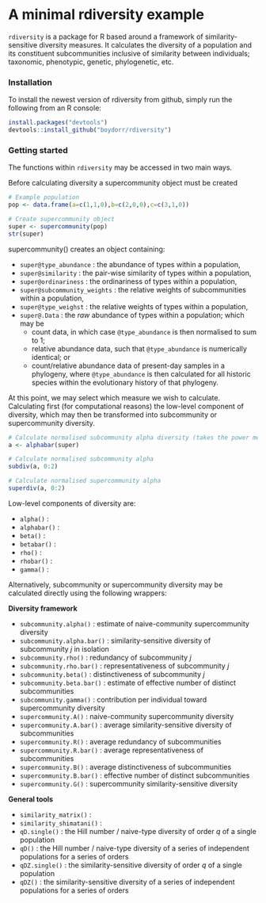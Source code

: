 # A minimal rdiversity example
  
`rdiversity` is a package for R based around a framework of similarity-sensitive diversity measures. It calculates the diversity of a population and its constituent subcommunities inclusive of similarity between individuals; taxonomic, phenotypic, genetic, phylogenetic, etc. 

### Installation

To install the newest version of rdiversity from github, simply run the following from an R console:
```r
install.packages("devtools")
devtools::install_github("boydorr/rdiversity")
```

### Getting started

The functions within `rdiversity` may be accessed in two main ways. 

Before calculating diversity a supercommunity object must be created

```r
# Example population
pop <- data.frame(a=c(1,1,0),b=c(2,0,0),c=c(3,1,0))

# Create supercommunity object
super <- supercommunity(pop)
str(super)
```

supercommunity() creates an object containing:  

* `super@type_abundance` : the abundance of types within a population,  
* `super@similarity` : the pair-wise similarity of types within a population,  
* `super@ordinariness` : the ordinariness of types within a population,  
* `super@subcommunity_weights` :  the relative weights of subcommunities within a population,  
* `super@type_weighst` : the relative weights of types within a population,  
* `super@.Data` : the *raw* abundance of types within a population; which may be  
    + count data, in which case `@type_abundance` is then normalised to sum to 1;  
    + relative abundance data, such that `@type_abundance` is numerically identical; or  
    + count/relative abundance data of present-day samples in a phylogeny, where `@type_abundance` is then calculated for all historic species within the evolutionary history of that phylogeny.  

At this point, we may select which measure we wish to calculate. Calculating first (for computational reasons) the low-level component of diversity, which may then be transformed into subcommunity or supercommunity diversity. 

```r
# Calculate normalised subcommunity alpha diversity (takes the power mean)
a <- alphabar(super)

# Calculate normalised subcommunity alpha 
subdiv(a, 0:2)

# Calculate normalised supercommunity alpha
superdiv(a, 0:2)
```

Low-level components of diversity are:
* `alpha()` :  
* `alphabar()` :  
* `beta()` :  
* `betabar()` :  
* `rho()` :  
* `rhobar()` :  
* `gamma()` :  

Alternatively, subcommunity or supercommunity diversity may be calculated directly using the following wrappers:

**Diversity framework**  
* `subcommunity.alpha()` : estimate of naive-community supercommunity diversity  
* `subcommunity.alpha.bar()` : similarity-sensitive diversity of subcommunity *j* in isolation  
* `subcommunity.rho()` : redundancy of subcommunity *j*  
* `subcommunity.rho.bar()` : representativeness of subcommunity *j*  
* `subcommunity.beta()` : distinctiveness of subcommunity *j*  
* `subcommunity.beta.bar()` : estimate of effective number of distinct subcommunities  
* `subcommunity.gamma()` : contribution per individual toward supercommunity diversity  
* `supercommunity.A()` : naive-community supercommunity diversity  
* `supercommunity.A.bar()` : average similarity-sensitive diversity of subcommunities  
* `supercommunity.R()` : average redundancy of subcommunities  
* `supercommunity.R.bar()` : average representativeness of subcommunities  
* `supercommunity.B()` : average distinctiveness of subcommunities  
* `supercommunity.B.bar()` : effective number of distinct subcommunities  
* `supercommunity.G()` : supercommunity similarity-sensitive diversity  


**General tools**  
* `similarity_matrix()` :  
* `similarity_shimatani()` :  
* `qD.single()` : the Hill number / naive-type diversity of order *q* of a single population  
* `qD()` : the Hill number / naive-type diversity of a series of independent populations for a series of orders  
* `qDZ.single()` : the similarity-sensitive diversity of order *q* of a single population  
* `qDZ()` : the similarity-sensitive diversity of a series of independent populations for a series of orders  







